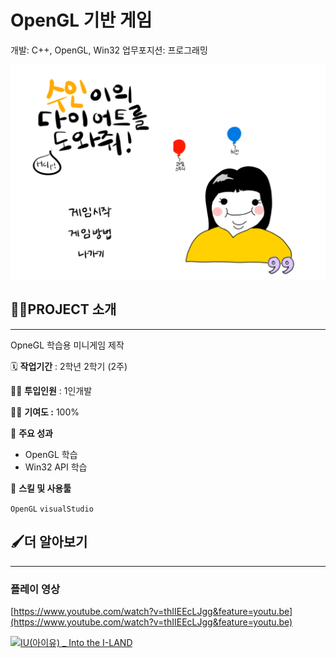 # OpenGL 기반 게임

개발: C++, OpenGL, Win32
업무포지션: 프로그래밍

<img src="DietGame_OpenGL/OpenGLREADME/Untitled 1.png" alt="Untitled" style="zoom:100%;" />


## 👩‍🏫PROJECT 소개

---

OpneGL 학습용 미니게임 제작

🗓️ **작업기간** : 2학년 2학기 (2주)

👨‍💻 **투입인원** : 1인개발

🙋‍♀️ **기여도 :** 100% 

📒 **주요 성과** 

- OpenGL 학습
- Win32 API 학습

🌱 **스킬 및 사용툴**

 `OpenGL` `visualStudio` 

## 🖌️더 알아보기

---

### 플레이 영상

[https://www.youtube.com/watch?v=thIIEEcLJgg&feature=youtu.be](https://www.youtube.com/watch?v=thIIEEcLJgg&feature=youtu.be)

[![IU(아이유) _ Into the I-LAND](http://img.youtube.com/vi/QYNwbZHmh8g/0.jpg)](https://youtu.be/QYNwbZHmh8g?t=0s) 
